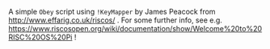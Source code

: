A simple `Obey` script using  `!KeyMapper` by James Peacock from
http://www.effarig.co.uk/riscos/ . For some further info, see e.g.
https://www.riscosopen.org/wiki/documentation/show/Welcome%20to%20RISC%20OS%20Pi !

